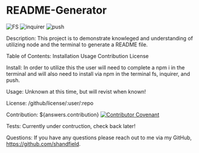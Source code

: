 # README-Generator

![FS](https://img.shields.io/npm/v/fs)
![inquirer](https://img.shields.io/npm/v/inquirer)
![push](https://img.shields.io/npm/v/push)

Description: 
This project is to demonstrate knowleged and understanding of utilizing node and the terminal to generate a README file. 

Table of Contents:
  Installation
  Usage
  Contribution
  License

Install:
In order to utilize this the user will need to complete a npm i in the terminal and will also need to install via npm in the terminal fs, inquirer, and push. 

Usage:
Unknown at this time, but will revist when known!

License:
/github/license/:user/:repo

Contribution:
${answers.contribution} 
[![Contributor Covenant](https://img.shields.io/badge/Contributor%20Covenant-v2.0%20adopted-ff69b4.svg)](code_of_conduct.md)

Tests:
Currently under contruction, check back later!

Questions:
If you have any questions please reach out to me via my GitHub, https://github.com/shandfield.
